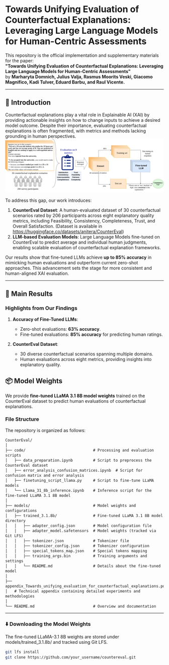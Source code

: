 # Towards Unifying Evaluation of Counterfactual Explanations: Leveraging Large Language Models for Human-Centric Assessments

This repository is the official implementation and supplementary materials for the paper:  
**"Towards Unifying Evaluation of Counterfactual Explanations: Leveraging Large Language Models for Human-Centric Assessments"**  
by **Marharyta Domnich, Julius Valja, Rasmus Moorits Veski, Giacomo Magnifico, Kadi Tulver, Eduard Barbu, and Raul Vicente.**

---

## 🤔 Introduction

Counterfactual explanations play a vital role in Explainable AI (XAI) by providing actionable insights on how to change inputs to achieve a desired model outcome. Despite their importance, evaluating counterfactual explanations is often fragmented, with metrics and methods lacking grounding in human perspectives. 
![Diagram from the paper](cf_evaluation_diagram.png)


To address this gap, our work introduces:  
1. **CounterEval Dataset**: A human-evaluated dataset of 30 counterfactual scenarios rated by 206 participants across eight explanatory quality metrics, including Feasibility, Consistency, Completeness, Trust, and Overall Satisfaction. (Dataset is available in https://huggingface.co/datasets/anitera/CounterEval)  
2. **LLM-based Evaluation Models**: Large Language Models fine-tuned on CounterEval to predict average and individual human judgments, enabling scalable evaluation of counterfactual explanation frameworks.

Our results show that fine-tuned LLMs achieve **up to 85% accuracy** in mimicking human evaluations and outperform current zero-shot approaches. This advancement sets the stage for more consistent and human-aligned XAI evaluation.

---

## 🚀 Main Results

### Highlights from Our Findings
1. **Accuracy of Fine-Tuned LLMs**:
   - Zero-shot evaluations: **63% accuracy**.
   - Fine-tuned evaluations: **85% accuracy** for predicting human ratings.

2. **CounterEval Dataset**:
   - 30 diverse counterfactual scenarios spanning multiple domains.
   - Human evaluations across eight metrics, providing insights into explanatory quality.

## 📦 Model Weights

We provide **fine-tuned LLaMA 3.1 8B model weights** trained on the CounterEval dataset to predict human evaluations of counterfactual explanations.

### File Structure
The repository is organized as follows:
```
CounterEval/
│
├── code/                              # Processing and evaluation scripts
│   ├── data_preparation.ipynb         # Script to preprocess the CounterEval dataset
│   ├── error_analysis_confusion_matrices.ipynb  # Script for confusion matrix and error analysis
│   ├── finetuning_script_llama.py     # Script to fine-tune LLaMA models
│   └── Llama_31_8b_inference.ipynb    # Inference script for the fine-tuned LLaMA 3.1 8B model
│
├── models/                            # Model weights and configurations
│   ├── trained_3.1.8b/                # Fine-tuned LLaMA 3.1 8B model directory
│   │   ├── adapter_config.json        # Model configuration file
│   │   ├── adapter_model.safetensors  # Model weights (tracked via Git LFS)
│   │   ├── tokenizer.json             # Tokenizer file
│   │   ├── tokenizer_config.json      # Tokenizer configuration
│   │   ├── special_tokens_map.json    # Special tokens mapping
│   │   ├── training_args.bin          # Training arguments and settings
│   │   └── README.md                  # Details about the fine-tuned model
│
├── appendix_Towards_unifying_evaluation_for_counterfactual_explanations.pdf  
│   # Technical appendix containing detailed experiments and methodologies
│
└── README.md                          # Overview and documentation
```

---

### ⬇️ Downloading the Model Weights
The fine-tuned LLaMA-3.1 8B weights are stored under models/trained_3.1.8b/ and tracked using Git LFS.

```bash
git lfs install
git clone https://github.com/your_username/countereval.git
